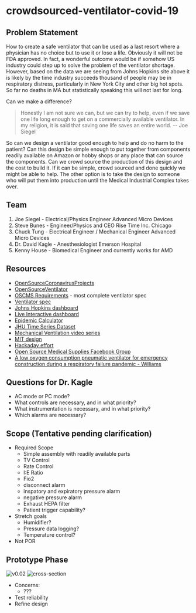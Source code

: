 # crowdsourced-ventilator-covid-19
## Problem Statement
How to create a safe ventilator that can be used as a last resort where a physician has no choice but to use it or lose a life.  Obviously it will not be FDA approved.  In fact, a wonderful outcome would be if somehow US industry could step up to solve the problem of the ventilator shortage.  However, based on the data we are seeing from Johns Hopkins site above it is likely by the time industry succeeds thousand of people may be in respiratory distress,  particularly in New York City and other big hot spots.  So far no deaths in MA but statistically speaking this will not last for long.

Can we make a difference?
> Honestly I am not sure we can,  but we can try to help, even if we save one life long enough to get on a commercially available ventilator.  In my religion, it is said that saving one life saves an entire world.
-- Joe Siegel

So can we design a ventilator good enough to help and do no harm to the patient?   Can this design be simple enough to put together from components readily available on Amazon or hobby shops or any place that can source the components.  Can we crowd source the production of this design and the cost to build it.  If it can be simple, crowd sourced and done quickly we might be able to help.  The other option is to take the design to someone who will put them into production until the Medical Industrial Complex takes over.

## Team
1. Joe Siegel - Electrical/Physics Engineer  Advanced Micro Devices
1. Steve Bunes - Engineer/Physics and CEO Rise Time Inc. Chicago
1. Chuck Tung - Electrical Engineer / Mechanical Engineer Advanced Micro Devices
1. Dr. David Kagle - Anesthesiologist Emerson Hospital
1. Kenny House - Biomedical Engineer and currently works for AMD 


## Resources
- [OpenSourceCoronavirusProjects](https://github.com/cyborg527/OpenSourceCoronavirusProjects)
- [OpenSourceVentilator](https://opensourceventilator.ie/)
- [OSCMS Requirements](https://docs.google.com/document/d/15kqUPPI7bYL6dnCetOeDSyE8IG5pHVmtg8Ju4yzGlF8/edit?fbclid=IwAR31p6i7iZhFuL7ejLUs5mz9gmRXWi1kWoOG2wR_Lyqr3UgzaOcz6t2VNlk#heading=h.1pr0nkc86xgg) - most complete ventilator spec
- [Ventilator spec](https://drive.google.com/open?id=1mXAS4-lcwsU2nRVF3crRuBIVWJfbnB5P)
- [Johns Hopkins dashboard](https://gisanddata.maps.arcgis.com/apps/opsdashboard/index.html#/bda7594740fd40299423467b48e9ecf6)
- [Live Interactive dashboard](https://datastudio.google.com/embed/reporting/f56febd8-5c42-4191-bcea-87a3396f4508/page/k1XIB)
- [Epidemic Calculator](http://gabgoh.github.io/COVID/index.html)
- [JHU Time Series Dataset](https://github.com/CSSEGISandData/COVID-19/tree/master/csse_covid_19_data)
- [Mechanical Ventilation video series](https://www.youtube.com/watch?v=i6hmGVBbIJk)
- [MIT design](https://www.fastcompany.com/1661942/mit-students-invent-100-ventilator-for-disaster-zones)
- [Hackaday effort](https://hackaday.com/2020/03/12/ultimate-medical-hackathon-how-fast-can-we-design-and-deploy-an-open-source-ventilator/)
- [Open Source Medical Supplies Facebook Group](https://www.facebook.com/groups/670932227050506/post_tags/?post_tag_id=674736673336728)
- [A low oxygen consumption pneumatic ventilator for emergency construction during a respiratory failure pandemic - Williams](https://l.facebook.com/l.php?u=https%3A%2F%2Flookaside.fbsbx.com%2Ffile%2FWilliams_et_al-2010-Anaesthesia.pdf%3Ftoken%3DAWx69kPx0nI5HEpVeaNy24bn4q1GDzC0sXTHRSZhE5KIxPyQ67eEu4S7N0iHn_JngGeEK6sNljjXqsA0bA2tAop5FZhIAJotbVWZG8MHPUSA61l7TgDelxZyH2fv6vmKNmL1gULxPK_-b8P3h3ojDA-C_5E6aT0WHfSQDe-etnz0yQ&h=AT3qvgoCUalOjiZATD5rFSJ50BaXUBusOQzW24deVutMAoYmEEW2gb7SYGIeyHJHv5q-TYAeBxpWslhvpChvipB0kV3w04YnqNlw6mtW9Ulel8722b-9MIDKZM1h07lpOwy1N8V3uD4&__tn__=H-R&c[0]=AT2hPfdfSJtkRwnPiZanBKqyTAIH8YzXrv1SWUdh0CvUafrDPVMH3qYw4MAtS64r40eAcNFiGvjK22xvQ87VvWOnltyAbapza0FJKsrX69uNKpJWSq5YWYZUeS-ccZNzSWObEsIWBGhfaV-nHj7KMA)

## Questions for Dr. Kagle
- AC mode or PC mode?
- What controls are necessary, and in what priority?
- What instrumentation is necessary, and in what priority?
- Which alarms are necessary?

## Scope (Tentative pending clarification)
- Required Scope
  - Simple assembly with readily available parts
  - TV Control
  - Rate Control
  - I:E Ratio
  - Fio2
  - disconnect alarm
  - inspatory and expiratory pressure alarm
  - negative pressure alarm
  - Exhaust HEPA filter
  - Patient trigger capability?
- Stretch goals
  - Humidifier?
  - Pressure data logging?
  - Temperature control?
- Not POR

## Prototype Phase
![v0.02](https://i.imgur.com/jlqAZF6.png)
![cross-section](https://i.imgur.com/cLwFBT1.png)
- Concerns:
  - ???
- Test reliability
- Refine design

